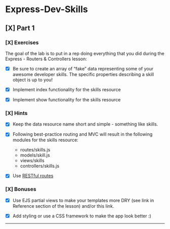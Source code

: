 # Express-Dev-Skills

## [X] Part 1

### [X] Exercises
The goal of the lab is to put in a rep doing everything that you did during the Express - Routers & Controllers lesson:

- [X] Be sure to create an array of “fake” data representing some of your awesome developer skills. The specific properties describing a skill object is up to you!

- [X] Implement index functionality for the skills resource

- [X] Implement show functionality for the skills resource

### [X] Hints
- [X] Keep the data resource name short and simple - something like skills.

- [X] Following best-practice routing and MVC will result in the following modules for the skills resource:
    - routes/skills.js
    - models/skill.js
    - views/skills
    - controllers/skills.js
- [X] Use [RESTful routes](https://gist.github.com/jim-clark/17908763db7bd3c403e6)

### [X] Bonuses
- [X] Use EJS partial views to make your templates more DRY (see link in Reference section of the lesson) and/or this link.

- [X] Add styling or use a CSS framework to make the app look better :)

---
